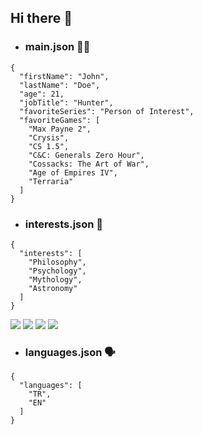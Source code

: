 ## Hi there 👋

- ### main.json :vampire_man:

```
{
  "firstName": "John",
  "lastName": "Doe",
  "age": 21,
  "jobTitle": "Hunter",
  "favoriteSeries": "Person of Interest",
  "favoriteGames": [
    "Max Payne 2",
    "Crysis",
    "CS 1.5",
    "C&C: Generals Zero Hour",
    "Cossacks: The Art of War",
    "Age of Empires IV",
    "Terraria"
  ]
}
```

- ### interests.json :space_invader:

```
{
  "interests": [
    "Philosophy",
    "Psychology",
    "Mythology",
    "Astronomy"
  ]
}
```

<p>
<img src="https://img.shields.io/badge/PHP-777BB4?style=for-the-badge&logo=php&logoColor=white">
<img src="https://img.shields.io/badge/Python-3776AB?style=for-the-badge&logo=python&logoColor=white">
<img src="https://img.shields.io/badge/Go-00ADD8?style=for-the-badge&logo=go&logoColor=white">
<img src="https://img.shields.io/badge/Shell_Script-121011?style=for-the-badge&logo=gnu-bash&logoColor=white">
</p>

- ### languages.json :speaking_head:

```
{
  "languages": [
    "TR",
    "EN"
  ]
}
```
